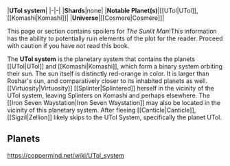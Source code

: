 |**UTol system**|
|-|-|
|**Shards**|none|
|**Notable Planet(s)**|[[UTol\|UTol]], [[Komashi\|Komashi]]|
|**Universe**|[[Cosmere\|Cosmere]]|

This page or section contains spoilers for *The Sunlit Man*!This information has the ability to potentially ruin elements of the plot for the reader. Proceed with caution if you have not read this book.

The **UTol system** is the planetary system that contains the planets [[UTol\|UTol]] and [[Komashi\|Komashi]], which form a binary system orbiting their sun. The sun itself is distinctly red-orange in color. It is larger than Roshar's sun, and comparatively closer to its inhabited planets as well.
[[Virtuosity\|Virtuosity]] [[Splinter\|Splintered]] herself in the vicinity of the UTol system, leaving Splinters on Komashi and perhaps elsewhere.
The [[Iron Seven Waystation\|Iron Seven Waystation]] may also be located in the vicinity of this planetary system.
After fleeing [[Canticle\|Canticle]], [[Sigzil\|Zellion]] likely skips to the UTol System, specifically the planet UTol.

## Planets




https://coppermind.net/wiki/UTol_system
